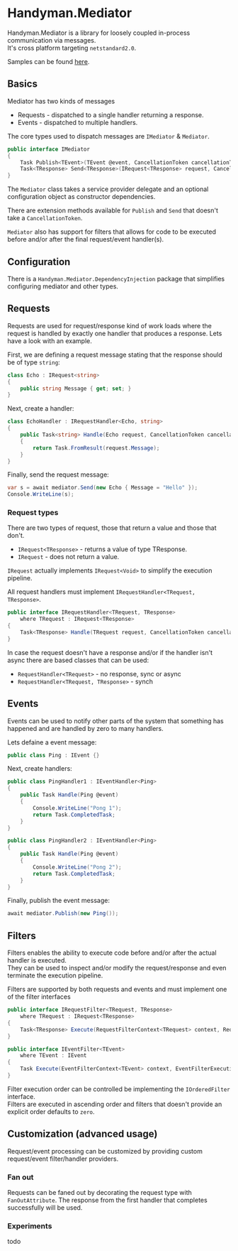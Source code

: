# Handyman.Mediator

Handyman.Mediator is a library for loosely coupled in-process communication via messages.  
It's cross platform targeting `netstandard2.0`.

Samples can be found [here](https://github.com/jonassamuelsson/handyman/src/Handyman.Mediator/samples).

## Basics

Mediator has two kinds of messages

* Requests - dispatched to a single handler returning a response.
* Events - dispatched to multiple handlers.

The core types used to dispatch messages are `IMediator` & `Mediator`.

``` csharp
public interface IMediator
{
    Task Publish<TEvent>(TEvent @event, CancellationToken cancellationToken) where TEvent : IEvent;
    Task<TResponse> Send<TResponse>(IRequest<TResponse> request, CancellationToken cancellationToken);
}
```

The `Mediator` class takes a service provider delegate and an optional configuration object as constructor dependencies.

There are extension methods available for `Publish` and `Send` that doesn't take a `CancellationToken`.

`Mediator` also has support for filters that allows for code to be executed before and/or after the final request/event handler(s).

## Configuration

There is a `Handyman.Mediator.DependencyInjection` package that simplifies configuring mediator and other types.

## Requests

Requests are used for request/response kind of work loads where the request is handled by exactly one handler that produces a response. Lets have a look with an example.  

First, we are defining a request message stating that the response should be of type `string`:

``` csharp
class Echo : IRequest<string>
{
    public string Message { get; set; }
}
```

Next, create a handler:

``` csharp
class EchoHandler : IRequestHandler<Echo, string>
{
    public Task<string> Handle(Echo request, CancellationToken cancellationToken)
    {
        return Task.FromResult(request.Message);
    }
}
```

Finally, send the request message:

``` csharp
var s = await mediator.Send(new Echo { Message = "Hello" });
Console.WriteLine(s);
```

### Request types

There are two types of request, those that return a value and those that don't.

* `IRequest<TResponse>` - returns a value of type TResponse.
* `IRequest` - does not return a value.

`IRequest` actually implements `IRequest<Void>` to simplify the execution pipeline.

All request handlers must implement `IRequestHandler<TRequest, TResponse>`.

``` csharp
public interface IRequestHandler<TRequest, TResponse>
    where TRequest : IRequest<TResponse>
{
    Task<TResponse> Handle(TRequest request, CancellationToken cancellationToken);
}
```

In case the request doesn't have a response and/or if the handler isn't async there are based classes that can be used:

* `RequestHandler<TRequest>` - no response, sync or async
* `RequestHandler<TRequest, TResponse>` - synch

## Events

Events can be used to notify other parts of the system that something has happened and are handled by zero to many handlers.

Lets defaine a event message:

``` csharp
public class Ping : IEvent {}
```

Next, create handlers:

``` csharp
public class PingHandler1 : IEventHandler<Ping>
{
    public Task Handle(Ping @event)
    {
        Console.WriteLine("Pong 1");
        return Task.CompletedTask;
    }
}

public class PingHandler2 : IEventHandler<Ping>
{
    public Task Handle(Ping @event)
    {
        Console.WriteLine("Pong 2");
        return Task.CompletedTask;
    }
}
```

Finally, publish the event message:

``` csharp
await mediator.Publish(new Ping());
```

## Filters

Filters enables the ability to execute code before and/or after the actual handler is executed.  
They can be used to inspect and/or modify the request/response and even terminate the execution pipeline.

Filters are supported by both requests and events and must implement one of the filter interfaces

``` csharp
public interface IRequestFilter<TRequest, TResponse>
    where TRequest : IRequest<TResponse>
{
    Task<TResponse> Execute(RequestFilterContext<TRequest> context, RequestFilterExecutionDelegate next);
}

public interface IEventFilter<TEvent>
    where TEvent : IEvent
{
    Task Execute(EventFilterContext<TEvent> context, EventFilterExecutionDelegate next);
}
```

Filter execution order can be controlled be implementing the `IOrderedFilter` interface.  
Filters are executed in ascending order and filters that doesn't provide an explicit order defaults to `zero`.

## Customization (advanced usage)

Request/event processing can be customized by providing custom request/event filter/handler providers.

### Fan out

Requests can be faned out by decorating the request type with `FanOutAttribute`. The response from the first handler that completes successfully will be used.

### Experiments

todo
